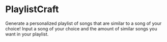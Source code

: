# PlaylistCraft
Generate a personalized playlist of songs that are similar to a song of your choice!
Input a song of your choice and the amount of similar songs you want in your playlist.
